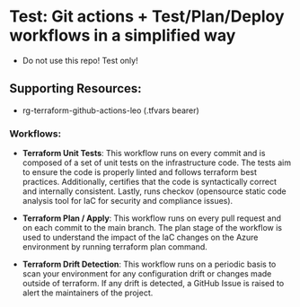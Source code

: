 # Test: Git actions + Test/Plan/Deploy workflows in a simplified way 

* Do not use this repo! Test only!

## Supporting Resources:

 - rg-terraform-github-actions-leo (.tfvars bearer)

### Workflows:

  * **Terraform Unit Tests**: This workflow runs on every commit and is composed of a set of unit tests on the infrastructure code. The tests aim to ensure the code is properly linted and follows terraform best practices. Additionally, certifies that the code is syntactically correct and internally consistent. Lastly, runs checkov (opensource static code analysis tool for IaC for security and compliance issues).

  * **Terraform Plan / Apply**: This workflow runs on every pull request and on each commit to the main branch. The plan stage of the workflow is used to understand the impact of the IaC changes on the Azure environment by running terraform plan command.

  * **Terraform Drift Detection**: This workflow runs on a periodic basis to scan your environment for any configuration drift or changes made outside of terraform. If any drift is detected, a GitHub Issue is raised to alert the maintainers of the project.
